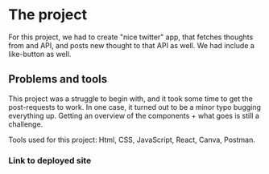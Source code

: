 # The project
For this project, we had to create "nice twitter" app, that fetches thoughts from and API, and posts new thought to that API as well. We had include a like-button as well.

## Problems and tools
This project was a struggle to begin with, and it took some time to get the post-requests to work. In one case, it turned out to be a minor typo bugging everything up. Getting an overview of the components + what goes is still a challenge. 

Tools used for this project:
Html, CSS, JavaScript, React, Canva, Postman.

### Link to deployed site
